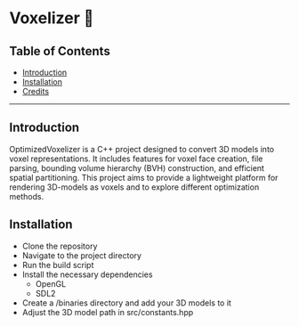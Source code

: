 # Voxelizer 🎲

## Table of Contents
- [Introduction](#Introduction)
- [Installation](#Installation)
- [Credits](#Credits)

---

## Introduction 
OptimizedVoxelizer is a C++ project designed to convert 3D models into voxel representations. 
It includes features for voxel face creation, file parsing, bounding volume hierarchy (BVH)
construction, and efficient spatial partitioning. This project aims to provide a lightweight
platform for rendering 3D-models as voxels and to explore different optimization methods. 

## Installation

- Clone the repository
- Navigate to the project directory
- Run the build script
- Install the necessary dependencies 
  - OpenGL 
  - SDL2 
- Create a /binaries directory and add your 3D models to it
- Adjust the 3D model path in src/constants.hpp 
